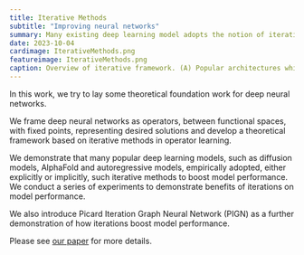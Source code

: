 ```yaml
---
title: Iterative Methods
subtitle: "Improving neural networks"
summary: Many existing deep learning model adopts the notion of iterations, such as diffusion models, AlphaFold etc., either explicitly or implicitly. We put this under the framework of operator learning and understand it using functional analysis.
date: 2023-10-04
cardimage: IterativeMethods.png
featureimage: IterativeMethods.png
caption: Overview of iterative framework. (A) Popular architectures which incorporate iterative components in their framework. (B) Convergence behavior of an iterative solver. (C) Behavior of iterative solver converging to a fixed point in the data manifold.
---
```


In this work, we try to lay some theoretical foundation work for deep neural networks.

We frame deep neural networks as operators, between functional spaces, with fixed points, representing desired solutions and develop a theoretical framework based on iterative methods in operator learning. 

We demonstrate that many popular deep learning models, such as diffusion models, AlphaFold and autoregressive models, empirically adopted, either explicitly or implicitly, such iterative methods to boost model performance. We conduct a series of experiments to demonstrate benefits of iterations on model performance. 

We also introduce Picard Iteration Graph Neural Network (PIGN) as a further demonstration of how iterations boost model performance.

Please see [our paper](https://arxiv.org/pdf/2310.01618.pdf) for more details.